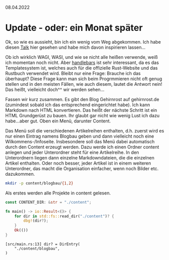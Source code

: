 08.04.2022

# Update - oder: ein Monat später 
Ok, so wie es aussieht, bin ich ein wenig vom Weg abgekommen.
Ich habe diesen [Talk](https://www.youtube.com/watch?v=9NDwHBjLlhQ) hier gesehen und habe mich davon inspirieren lassen...

Ob ich wirklich WAGI, WASI, und wie se nicht alle heißen verwende, weiß ich momentan noch nicht.
Aber [handlebars](https://crates.io/crates/handlebars) ist sehr interessant, da es das Templatesystem ist, welches auch für die offizielle Rust-Website und das Rustbuch verwendet wird.
Bleibt nur eine Frage: Brauche ich das überhaupt? 
Diese Frage kann man sich beim Progrmmieren nicht oft genug stellen und in den meisten Fällen, wie auch diesem, lautet die Antwort nein! 
Das heißt, vielleicht doch^^ wir werden sehen... 

Fassen wir kurz zusammen. 
Es gibt den Blog Gehirnrost auf gehirnrost.de (zumindest sobald ich das entsprechend eingerichtet habe).
Ich kann Markdown nach HTML konvertieren.
Das heißt der nächste Schritt ist ein HTML Grundgerüst zu bauen.
Ihr glaubt gar nicht wie wenig Lust ich dazu habe...aber gut. 
Oben ein Menü, darunter Content.

Das Menü soll die verschiedenen Artikelreihen enthalten, d.h. zuerst wird es nur einen Eintrag namens Blogbau geben und dann vielleicht noch eine Wilkommens-/Infoseite.
Insbesondere soll das Menü dabei automatisch durch den Content erzeugt werden.
Dazu werde ich einen Ordner content anlegen und jeder Unterordner steht für eine Artikelreihe.
In den Unterordnern liegen dann einzelne Markdowndateien, die die einzelnen Artikel enthalten.
Oder noch besser, jeder Artikel ist in einem weiteren Unterordner, das macht die Organisation einfacher, wenn noch Bilder etc. dazukommen.

``` sh
mkdir -p content/blogbau/{1,2}
```

Als erstes werden alle Projekte in content gelesen.
```rust
const CONTENT_DIR: &str = "./content";

fn main() -> io::Result<()> {
    for dir in std::fs::read_dir("./content")? {
        dbg!(dir?);
    }
    Ok(())
}
```
```stdout
[src/main.rs:13] dir? = DirEntry(
    "./content/blogbau",
)
```

